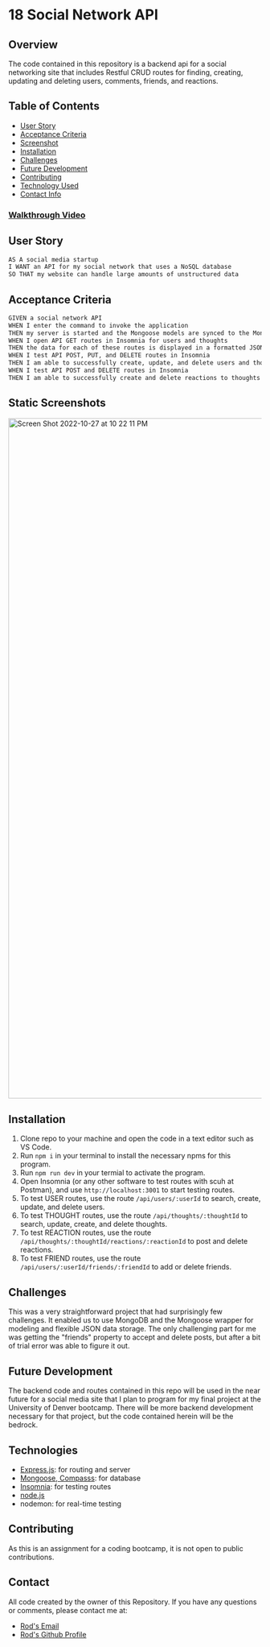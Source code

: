 # 18 Social Network API


## Overview

The code contained in this repository is a backend api for a social networking site that includes Restful CRUD routes for finding, creating, updating and deleting users, comments, friends, and reactions.

## Table of Contents

- [User Story](#user-story)
- [Acceptance Criteria](#acceptance-criteria)
- [Screenshot](#static-screenshots)
- [Installation](#installation)
- [Challenges](#challenges)
- [Future Development](#future-development)
- [Contributing](#contributing)
- [Technology Used](#technologies)
- [Contact Info](#contact)

### [Walkthrough Video](https://drive.google.com/file/d/1NNZpkeQAA3ka-0To5DPd2OVtVVtUvGda/view?usp=sharing)

## User Story

```md
AS A social media startup
I WANT an API for my social network that uses a NoSQL database
SO THAT my website can handle large amounts of unstructured data
```

## Acceptance Criteria
```md
GIVEN a social network API
WHEN I enter the command to invoke the application
THEN my server is started and the Mongoose models are synced to the MongoDB database
WHEN I open API GET routes in Insomnia for users and thoughts
THEN the data for each of these routes is displayed in a formatted JSON
WHEN I test API POST, PUT, and DELETE routes in Insomnia
THEN I am able to successfully create, update, and delete users and thoughts in my database
WHEN I test API POST and DELETE routes in Insomnia
THEN I am able to successfully create and delete reactions to thoughts and add and remove friends to a user’s friend list.
```
## Static Screenshots

<img width="1352" alt="Screen Shot 2022-10-27 at 10 22 11 PM" src="https://user-images.githubusercontent.com/106923428/198501971-1a4b9046-e004-4137-8d70-820ec8ad0cf2.png">

## Installation

1. Clone repo to your machine and open the code in a text editor such as VS Code.
2. Run ```npm i``` in your terminal to install the necessary npms for this program.
3. Run ``` npm run dev ``` in your termial to activate the program.
4. Open Insomnia (or any other software to test routes with scuh at Postman), and use ``` http://localhost:3001 ``` to start testing routes.
5. To test USER routes, use the route ``` /api/users/:userId ``` to search, create, update, and delete users.
6. To test THOUGHT routes, use the route ``` /api/thoughts/:thoughtId ``` to search, update, create, and delete thoughts.
7. To test REACTION routes, use the route ``` /api/thoughts/:thoughtId/reactions/:reactionId ``` to post and delete reactions.
8. To test FRIEND routes, use the route ``` /api/users/:userId/friends/:friendId ``` to add or delete friends.


## Challenges

This was a very straightforward project that had surprisingly few challenges.  It enabled us to use MongoDB and the Mongoose wrapper for modeling and flexible JSON data storage. The only challenging part for me was getting the "friends" property to accept and delete posts, but after a bit of trial error was able to figure it out.

## Future Development

The backend code and routes contained in this repo will be used in the near future for a social media site that I plan to program for my final project at the University of Denver bootcamp. There will be more backend development necessary for that project, but the code contained herein will be the bedrock.

## Technologies

- [Express.js](https://www.npmjs.com/package/express): for routing and server
- [Mongoose, Compasss](https://www.npmjs.com/package/mongoose): for database
- [Insomnia](https://insomnia.rest/): for testing routes
- [node.js](node.js)
- nodemon: for real-time testing
## Contributing
As this is an assignment for a coding bootcamp, it is not open to public contributions.

## Contact
All code created by the owner of this Repository.  If you have any questions or comments, please contact me at:
- [Rod's Email](rod.bennett75@gmail.com)
- [Rod's Github Profile](https://github.com/RodBennett)




